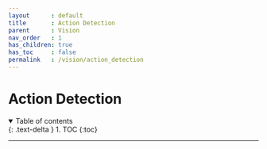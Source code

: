 ```yaml
---
layout      : default
title       : Action Detection
parent		: Vision
nav_order   : 1
has_children: true
has_toc     : false
permalink   : /vision/action_detection
---
```


# Action Detection

<details open markdown="block">
  <summary>Table of contents</summary>
  {: .text-delta }
  1. TOC
  {:toc}
</details>

---
